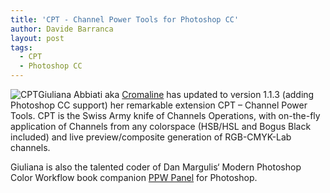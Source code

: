 ```yaml
---
title: 'CPT - Channel Power Tools for Photoshop CC'
author: Davide Barranca
layout: post
tags:
  - CPT
  - Photoshop CC
---
```


![CPT][a]Giuliana Abbiati aka [Cromaline][1] has updated to version 1.1.3 (adding Photoshop CC support) her remarkable extension CPT – Channel Power Tools.
CPT is the Swiss Army knife of Channels Operations, with on-the-fly application of Channels from any colorspace (HSB/HSL and Bogus Black included) and live preview/composite generation of RGB-CMYK-Lab channels.

Giuliana is also the talented coder of Dan Margulis‘ Modern Photoshop Color Workflow book companion [PPW Panel][2] for Photoshop.

[1]: http://www.cromaline.net "Giuliana Abbiati aka Cromaline"
[2]: http://www.ledet.com/margulis/ppw "Dan Margulis' PPW Panel"
[a]: {{site.baseurl}}/news/images/CPT.png